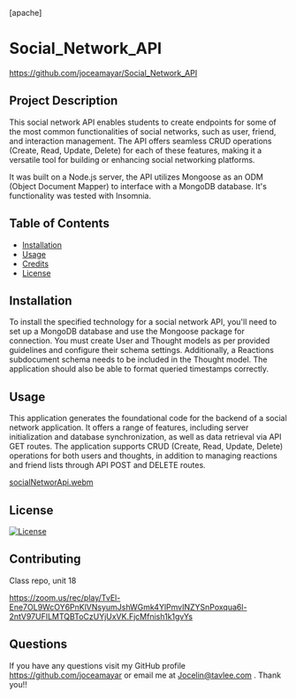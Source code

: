 [apache]
# Social_Network_API

https://github.com/joceamayar/Social_Network_API

## Project Description
This social network API enables students to create endpoints for some of the most common functionalities of social networks, such as user, friend, and interaction management. The API offers seamless CRUD operations (Create, Read, Update, Delete) for each of these features, making it a versatile tool for building or enhancing social networking platforms.

It was built on a Node.js server, the API utilizes Mongoose as an ODM (Object Document Mapper) to interface with a MongoDB database. It's functionality was tested with Insomnia.


 ## Table of Contents
 - [Installation](#installation)
 - [Usage](#usage)
 - [Credits](#credits)
 - [License](#license)

## Installation 
To install the specified technology for a social network API, you'll need to set up a MongoDB database and use the Mongoose package for connection. You must create User and Thought models as per provided guidelines and configure their schema settings. Additionally, a Reactions subdocument schema needs to be included in the Thought model. The application should also be able to format queried timestamps correctly. 

## Usage
This application generates the foundational code for the backend of a social network application. It offers a range of features, including server initialization and database synchronization, as well as data retrieval via API GET routes. The application supports CRUD (Create, Read, Update, Delete) operations for both users and thoughts, in addition to managing reactions and friend lists through API POST and DELETE routes.


[socialNetworApi.webm](https://github.com/joceamayar/Social_Network_API/assets/136951180/4a921f22-dc61-4753-bcd2-b9159e7c9227)


## License
[![License](https://img.shields.io/badge/License-Apache_2.0-blue.svg)](https://opensource.org/licenses/Apache-2.0)

## Contributing
Class repo, unit 18

https://zoom.us/rec/play/TvEl-Ene7OL9WcOY6PnKlVNsyumJshWGmk4YlPmvINZYSnPoxqua6l-2ntV97UFILMTQBToCzUYjUxVK.FjcMfnish1k1gvYs


## Questions 

If you have any questions visit my GitHub profile https://github.com/joceamayar or email me at Jocelin@tavlee.com . Thank you!!

